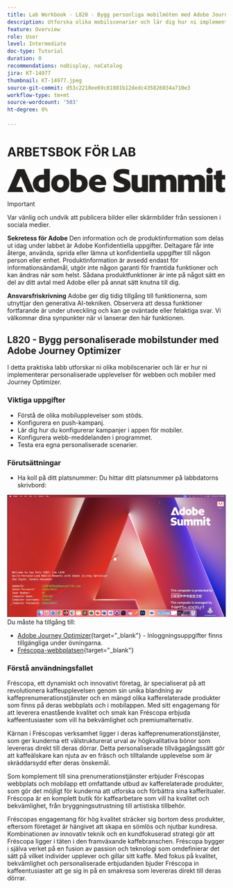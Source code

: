 ```yaml
---
title: Lab Workbook - L820 - Bygg personliga mobilmöten med Adobe Journey Optimizer
description: Utforska olika mobilscenarier och lär dig hur ni implementerar personaliserade upplevelser för webben och mobiler med Journey Optimizer.
feature: Overview
role: User
level: Intermediate
doc-type: Tutorial
duration: 0
recommendations: noDisplay, noCatalog
jira: KT-14977
thumbnail: KT-14977.jpeg
source-git-commit: d53c2218ee69c81881b12dedc435826034a710e3
workflow-type: tm+mt
source-wordcount: '503'
ht-degree: 0%

---
```



# ARBETSBOK FÖR LAB

![Adobe Summit - alternativ text](/help/summit/l820-lab-workbook/assets/adobe-summit.png "Adobe Summit")

>[!IMPORTANT]
>
>Var vänlig och undvik att publicera bilder eller skärmbilder från sessionen i sociala medier.
>
>**Sekretess för Adobe**
>Den information och de produktinformation som delas ut idag under labbet är Adobe Konfidentiella uppgifter.
>Deltagare får inte återge, använda, sprida eller lämna ut konfidentiella uppgifter till någon person eller enhet.
>Produktinformation är avsedd endast för informationsändamål, utgör inte någon garanti för framtida funktioner och kan ändras när som helst. Sådana produktfunktioner är inte på något sätt en del av ditt avtal med Adobe eller på annat sätt knutna till dig.
>
>**Ansvarsfriskrivning**
>Adobe ger dig tidig tillgång till funktionerna, som utnyttjar den generativa AI-tekniken. Observera att dessa funktioner fortfarande är under utveckling och kan ge oväntade eller felaktiga svar. Vi välkomnar dina synpunkter när vi lanserar den här funktionen.

## L820 - Bygg personaliserade mobilstunder med Adobe Journey Optimizer

I detta praktiska labb utforskar ni olika mobilscenarier och lär er hur ni implementerar personaliserade upplevelser för webben och mobiler med Journey Optimizer.

### Viktiga uppgifter

* Förstå de olika mobilupplevelser som stöds.
* Konfigurera en push-kampanj.
* Lär dig hur du konfigurerar kampanjer i appen för mobiler.
* Konfigurera webb-meddelanden i programmet.
* Testa era egna personaliserade scenarier.

### Förutsättningar

* Ha koll på ditt platsnummer: Du hittar ditt platsnummer på labbdatorns skrivbord:

![Sätsnummer](/help/summit/l820-lab-workbook/assets/locate-seat-number.png)
Du måste ha tillgång till:

* [Adobe Journey Optimizer](https://experience.adobe.com/#/@techmarketingdemos/sname:summit-ajo-lab/journey-optimizer/home){target="_blank"}  - Inloggningsuppgifter finns tillgängliga under övningarna.
* [Fréscopa-webbplatsen](https://dsn.adobe.com/p/adobe-summit-2024?token=eyJhbGciOiJIUzI1NiIsInR5cCI6IkpXVCJ9.eyJpZCI6ImFub255bW91cyIsImVtYWlsIjoiYW5vbnltb3VzQGFkb2JlLmNvbSIsImlzc3VlciI6InNoYXJlZC1saW5rIiwiYXJnb24iOnsiYWNjZXNzIjoicmVhZC1wcm9qZWN0IiwicHJvamVjdElkIjoiYWRvYmUtc3VtbWl0LTIwMjQifSwiaWF0IjoxNzEwNTI0MTIwLCJleHAiOjE3MTIzMzg1MjB9.q2uGVst6HjJw8SCWl-3pViNzepkdGnNCvGqZnbbkTsY){target="_blank"}


### Förstå användningsfallet

Fréscopa, ett dynamiskt och innovativt företag, är specialiserat på att revolutionera kaffeupplevelsen genom sin unika blandning av kaffeprenumerationstjänster och en mängd olika kafferelaterade produkter som finns på deras webbplats och i mobilappen. Med sitt engagemang för att leverera enastående kvalitet och smak kan Fréscopa erbjuda kaffeentusiaster som vill ha bekvämlighet och premiumalternativ.

Kärnan i Fréscopas verksamhet ligger i deras kaffeprenumerationstjänster, som ger kunderna ett välstrukturerat urval av högkvalitativa bönor som levereras direkt till deras dörrar. Detta personaliserade tillvägagångssätt gör att kaffeälskare kan njuta av en fräsch och tilltalande upplevelse som är skräddarsydd efter deras önskemål.

Som komplement till sina prenumerationstjänster erbjuder Fréscopas webbplats och mobilapp ett omfattande utbud av kafferelaterade produkter, som gör det möjligt för kunderna att utforska och förbättra sina kafferitualer. Fréscopa är en komplett butik för kaffearbetare som vill ha kvalitet och bekvämlighet, från bryggningsutrustning till artistiska tillbehör.

Fréscopas engagemang för hög kvalitet sträcker sig bortom dess produkter, eftersom företaget är hängivet att skapa en sömlös och njutbar kundresa. Kombinationen av innovativ teknik och en kundfokuserad strategi gör att Fréscopa ligger i täten i den framväxande kaffebranschen. Fréscopa bygger i själva verket på en fusion av passion och teknologi som omdefinierar det sätt på vilket individer upplever och gillar sitt kaffe. Med fokus på kvalitet, bekvämlighet och personaliserade erbjudanden bjuder Fréscopa in kaffeentusiaster att ge sig in på en smakresa som levereras direkt till deras dörrar.



